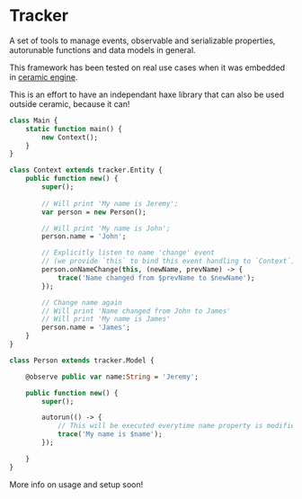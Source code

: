 # Tracker

A set of tools to manage events, observable and serializable properties, autorunable functions and data models in general.

This framework has been tested on real use cases when it was embedded in [ceramic engine](https://github.com/ceramic-engine/ceramic).

This is an effort to have an independant haxe library that can also be used outside ceramic, because it can!

```haxe
class Main {
    static function main() {
        new Context();
    }
}

class Context extends tracker.Entity {
    public function new() {
        super();
        
        // Will print 'My name is Jeremy';
        var person = new Person();

        // Will print 'My name is John';
        person.name = 'John';

        // Explicitly listen to name 'change' event
        // (we provide `this` to bind this event handling to `Context`)
        person.onNameChange(this, (newName, prevName) -> {
            trace('Name changed from $prevName to $newName');
        });

        // Change name again
        // Will print 'Name changed from John to James'
        // Will print 'My name is James'
        person.name = 'James';
    }
}

class Person extends tracker.Model {

    @observe public var name:String = 'Jeremy';

    public function new() {
        super();

        autorun(() -> {
            // This will be executed everytime name property is modified
            trace('My name is $name');
        });

    }
}
```

More info on usage and setup soon!